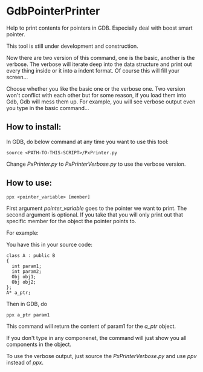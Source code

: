 GdbPointerPrinter
============

Help to print contents for pointers in GDB. Especially deal with boost smart pointer.

This tool is still under development and construction.

Now there are two version of this command, one is the basic, another is the verbose. The verbose will iterate deep into the data structure and print out every thing inside or it into a indent format. Of course this will fill your screen...

Choose whether you like the basic one or the verbose one. Two version won't conflict with each other but for some reason, if you load them into Gdb, Gdb will mess them up. For example, you will see verbose output even you type in the basic command...


How to install:
------------

In GDB, do below command at any time you want to use this tool:

    source <PATH-TO-THIS-SCRIPT>/PxPrinter.py

Change *PxPrinter.py* to *PxPrinterVerbose.py* to use the verbose version.

How to use:
-----------
    ppx <pointer_variable> [member]

First argument *pointer_variable* goes to the pointer we want to print. The second argument is optional. If you take that you will only print out that specific member for the object the pointer points to.

For example:

You have this in your source code:

    class A : public B
    {
      int param1;
      int param2;
      Obj obj1;
      Obj obj2;
    };
    A* a_ptr;

Then in GDB, do

    ppx a_ptr param1

This command will return the content of param1 for the *a_ptr* object.

If you don't type in any componenet, the command will just show you all components in the object.

To use the verbose output, just source the *PxPrinterVerbose.py* and use *ppv* instead of *ppx*.
